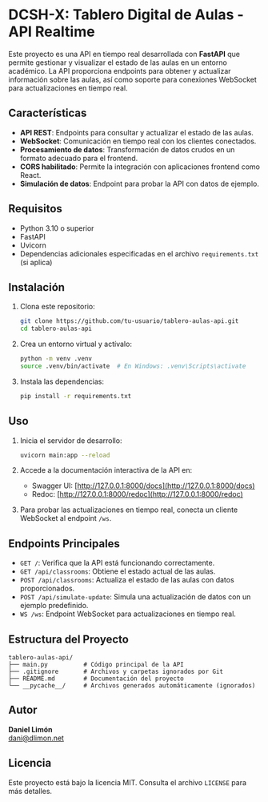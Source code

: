 # DCSH-X: Tablero Digital de Aulas - API Realtime

Este proyecto es una API en tiempo real desarrollada con **FastAPI** que permite gestionar y visualizar el estado de las aulas en un entorno académico. La API proporciona endpoints para obtener y actualizar información sobre las aulas, así como soporte para conexiones WebSocket para actualizaciones en tiempo real.

## Características

- **API REST**: Endpoints para consultar y actualizar el estado de las aulas.
- **WebSocket**: Comunicación en tiempo real con los clientes conectados.
- **Procesamiento de datos**: Transformación de datos crudos en un formato adecuado para el frontend.
- **CORS habilitado**: Permite la integración con aplicaciones frontend como React.
- **Simulación de datos**: Endpoint para probar la API con datos de ejemplo.

## Requisitos

- Python 3.10 o superior
- FastAPI
- Uvicorn
- Dependencias adicionales especificadas en el archivo `requirements.txt` (si aplica)

## Instalación

1. Clona este repositorio:
   ```bash
   git clone https://github.com/tu-usuario/tablero-aulas-api.git
   cd tablero-aulas-api
   ```

2. Crea un entorno virtual y actívalo:
   ```bash
   python -m venv .venv
   source .venv/bin/activate  # En Windows: .venv\Scripts\activate
   ```

3. Instala las dependencias:
   ```bash
   pip install -r requirements.txt
   ```

## Uso

1. Inicia el servidor de desarrollo:
   ```bash
   uvicorn main:app --reload
   ```

2. Accede a la documentación interactiva de la API en:
   - Swagger UI: [http://127.0.0.1:8000/docs](http://127.0.0.1:8000/docs)
   - Redoc: [http://127.0.0.1:8000/redoc](http://127.0.0.1:8000/redoc)

3. Para probar las actualizaciones en tiempo real, conecta un cliente WebSocket al endpoint `/ws`.

## Endpoints Principales

- `GET /`: Verifica que la API está funcionando correctamente.
- `GET /api/classrooms`: Obtiene el estado actual de las aulas.
- `POST /api/classrooms`: Actualiza el estado de las aulas con datos proporcionados.
- `POST /api/simulate-update`: Simula una actualización de datos con un ejemplo predefinido.
- `WS /ws`: Endpoint WebSocket para actualizaciones en tiempo real.

## Estructura del Proyecto

```
tablero-aulas-api/
├── main.py          # Código principal de la API
├── .gitignore       # Archivos y carpetas ignorados por Git
├── README.md        # Documentación del proyecto
└── __pycache__/     # Archivos generados automáticamente (ignorados)
```

## Autor

**Daniel Limón**   
dani@dlimon.net

## Licencia

Este proyecto está bajo la licencia MIT. Consulta el archivo `LICENSE` para más detalles.
